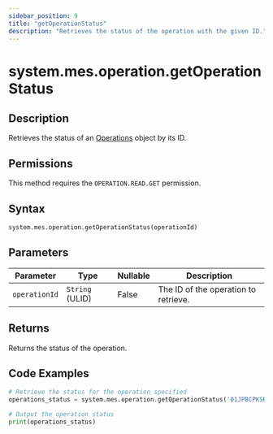 ```yaml
---
sidebar_position: 9
title: "getOperationStatus"
description: "Retrieves the status of the operation with the given ID."
---
```


# system.mes.operation.getOperationStatus

## Description

Retrieves the status of an [Operations](../../data-model/operation-model/operation) object by its ID.


## Permissions

This method requires the `OPERATION.READ.GET` permission.

## Syntax

```python
system.mes.operation.getOperationStatus(operationId)
```

## Parameters

| Parameter     | Type            | Nullable | Description                          |
|---------------|-----------------|----------|--------------------------------------|
| `operationId` | `String` (ULID) | False    | The ID of the operation to retrieve. |

## Returns

Returns the status of the operation.

## Code Examples

```python
# Retrieve the status for the operation specified
operations_status = system.mes.operation.getOperationStatus('01JPBCPKSR-972W3V0Y-H00NNSKQ')

# Output the operation status
print(operations_status)
```
